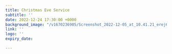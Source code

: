 ```yaml
---
title: Christmas Eve Service
subtitle: ''
date: 2022-12-24 17:30:00 +0000
background_image: "/v1670236905/Screenshot_2022-12-05_at_10.41.21_erej6f.png"
link: ''
logo: ''
expiry_date: 

---
```

